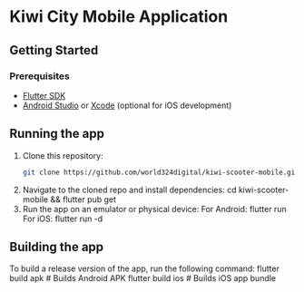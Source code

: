 # Kiwi City Mobile Application

## Getting Started

### Prerequisites
- [Flutter SDK](https://flutter.dev/docs/get-started/install)
- [Android Studio](https://developer.android.com/studio) or [Xcode](https://developer.apple.com/xcode/) (optional for iOS development)

## Running the app

1. Clone this repository:
   ```sh
   git clone https://github.com/world324digital/kiwi-scooter-mobile.git

2. Navigate to the cloned repo and install dependencies:
   cd kiwi-scooter-mobile && flutter pub get
3. Run the app on an emulator or physical device:
   For Android:
      flutter run
   For iOS:
      flutter run -d <iOS device id>
  
## Building the app
   To build a release version of the app, run the following command:
      flutter build apk # Builds Android APK
      flutter build ios # Builds iOS app bundle
